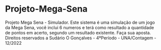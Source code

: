 # Projeto-Mega-Sena
Projeto Mega Sena - Simulador.
 Este sistema é uma simulação de um jogo da Mega Sena, você inclui 6 numeros e terá como resultado a quantidade de pontos em acerto, segundo um resultado existente. Faça sua aposta.
 Direitos reservados a Sudário O Gonçalves - 4ºPeríodo - UNA/Contagem - 12/2022
